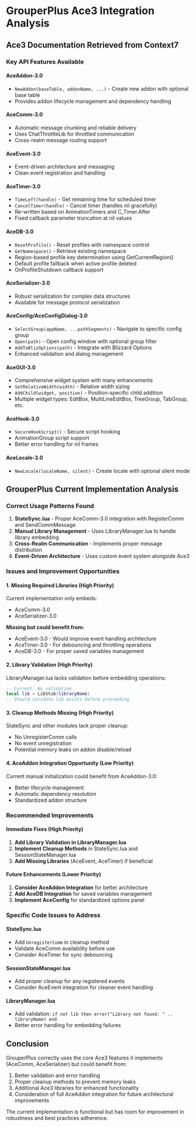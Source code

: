 # GrouperPlus Ace3 Integration Analysis

## Ace3 Documentation Retrieved from Context7

### Key API Features Available

#### AceAddon-3.0
- `NewAddon(baseTable, addonName, ...)` - Create new addon with optional base table
- Provides addon lifecycle management and dependency handling

#### AceComm-3.0
- Automatic message chunking and reliable delivery
- Uses ChatThrottleLib for throttled communication
- Cross-realm message routing support

#### AceEvent-3.0
- Event-driven architecture and messaging
- Clean event registration and handling

#### AceTimer-3.0
- `TimeLeft(handle)` - Get remaining time for scheduled timer
- `CancelTimer(handle)` - Cancel timer (handles nil gracefully)
- Re-written based on AnimationTimers and C_Timer.After
- Fixed callback parameter truncation at nil values

#### AceDB-3.0
- `ResetProfile()` - Reset profiles with namespace control
- `GetNamespace()` - Retrieve existing namespace
- Region-based profile key determination using GetCurrentRegion()
- Default profile fallback when active profile deleted
- OnProfileShutdown callback support

#### AceSerializer-3.0
- Robust serialization for complex data structures
- Available for message protocol serialization

#### AceConfig/AceConfigDialog-3.0
- `SelectGroup(appName, ...pathSegments)` - Navigate to specific config group
- `Open(path)` - Open config window with optional group filter
- `AddToBlizOptions(path)` - Integrate with Blizzard Options
- Enhanced validation and dialog management

#### AceGUI-3.0
- Comprehensive widget system with many enhancements
- `SetRelativeWidth(width)` - Relative width sizing
- `AddChild(widget, position)` - Position-specific child addition
- Multiple widget types: EditBox, MultiLineEditBox, TreeGroup, TabGroup, etc.

#### AceHook-3.0
- `SecureHookScript()` - Secure script hooking
- AnimationGroup script support
- Better error handling for nil frames

#### AceLocale-3.0
- `NewLocale(localeName, silent)` - Create locale with optional silent mode

## GrouperPlus Current Implementation Analysis

### Correct Usage Patterns Found
1. **StateSync.lua** - Proper AceComm-3.0 integration with RegisterComm and SendCommMessage
2. **Manual Library Management** - Uses LibraryManager.lua to handle library embedding
3. **Cross-Realm Communication** - Implements proper message distribution
4. **Event-Driven Architecture** - Uses custom event system alongside Ace3

### Issues and Improvement Opportunities

#### 1. Missing Required Libraries (High Priority)
Current implementation only embeds:
- AceComm-3.0
- AceSerializer-3.0

**Missing but could benefit from:**
- AceEvent-3.0 - Would improve event handling architecture
- AceTimer-3.0 - For debouncing and throttling operations
- AceDB-3.0 - For proper saved variables management

#### 2. Library Validation (High Priority)
LibraryManager.lua lacks validation before embedding operations:
```lua
-- Current: No validation
local lib = LibStub(libraryName)
-- Should validate lib exists before proceeding
```

#### 3. Cleanup Methods Missing (High Priority)
StateSync and other modules lack proper cleanup:
- No UnregisterComm calls
- No event unregistration
- Potential memory leaks on addon disable/reload

#### 4. AceAddon Integration Opportunity (Low Priority)
Current manual initialization could benefit from AceAddon-3.0:
- Better lifecycle management
- Automatic dependency resolution
- Standardized addon structure

### Recommended Improvements

#### Immediate Fixes (High Priority)
1. **Add Library Validation in LibraryManager.lua**
2. **Implement Cleanup Methods** in StateSync.lua and SessionStateManager.lua
3. **Add Missing Libraries** (AceEvent, AceTimer) if beneficial

#### Future Enhancements (Lower Priority)
1. **Consider AceAddon Integration** for better architecture
2. **Add AceDB Integration** for saved variables management
3. **Implement AceConfig** for standardized options panel

### Specific Code Issues to Address

#### StateSync.lua
- Add `UnregisterComm` in cleanup method
- Validate AceComm availability before use
- Consider AceTimer for sync debouncing

#### SessionStateManager.lua
- Add proper cleanup for any registered events
- Consider AceEvent integration for cleaner event handling

#### LibraryManager.lua
- Add validation: `if not lib then error("Library not found: " .. libraryName) end`
- Better error handling for embedding failures

## Conclusion

GrouperPlus correctly uses the core Ace3 features it implements (AceComm, AceSerializer) but could benefit from:
1. Better validation and error handling
2. Proper cleanup methods to prevent memory leaks
3. Additional Ace3 libraries for enhanced functionality
4. Consideration of full AceAddon integration for future architectural improvements

The current implementation is functional but has room for improvement in robustness and best practices adherence.
